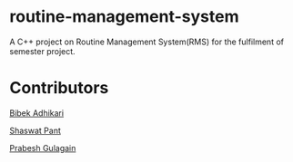 # routine-management-system
A C++ project on Routine Management System(RMS) for the fulfilment of semester project.

# Contributors

[Bibek Adhikari](https://github.com/b33-b3k)

[Shaswat Pant](https://github.com/pantshaswat)

[Prabesh Gulagain](https://github.com/PrabeshGuragain)
